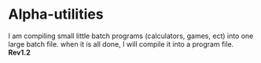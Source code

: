 # Alpha-utilities
I am compiling small little batch programs (calculators, games, ect) into one large batch file. when it is all done, I will compile it into a program file.
<br>
<b>Rev1.2</b>
